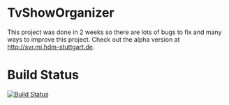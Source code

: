 TvShowOrganizer
===============

This project was done in 2 weeks so there are lots of bugs to fix and many ways to improve this project. Check out the alpha version at http://svr.mi.hdm-stuttgart.de.

Build Status
============
[![Build Status](https://travis-ci.org/pjuhri/TvShowOrganizer.png?branch=master)](https://travis-ci.org/pjuhri/TvShowOrganizer)


